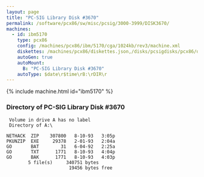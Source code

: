 ```yaml
---
layout: page
title: "PC-SIG Library Disk #3670"
permalink: /software/pcx86/sw/misc/pcsig/3000-3999/DISK3670/
machines:
  - id: ibm5170
    type: pcx86
    config: /machines/pcx86/ibm/5170/cga/1024kb/rev3/machine.xml
    diskettes: /machines/pcx86/diskettes.json,/disks/pcsigdisks/pcx86/diskettes.json
    autoGen: true
    autoMount:
      B: "PC-SIG Library Disk #3670"
    autoType: $date\r$time\rB:\rDIR\r
---
```


{% include machine.html id="ibm5170" %}

### Directory of PC-SIG Library Disk #3670

     Volume in drive A has no label
     Directory of A:\

    NETHACK  ZIP    307800   8-10-93   3:05p
    PKUNZIP  EXE     29378   2-01-93   2:04a
    GO       BAT        31   6-04-92   2:25a
    GO       TXT      1771   8-10-93   4:04p
    GO       BAK      1771   8-10-93   4:03p
            5 file(s)     340751 bytes
                           19456 bytes free

